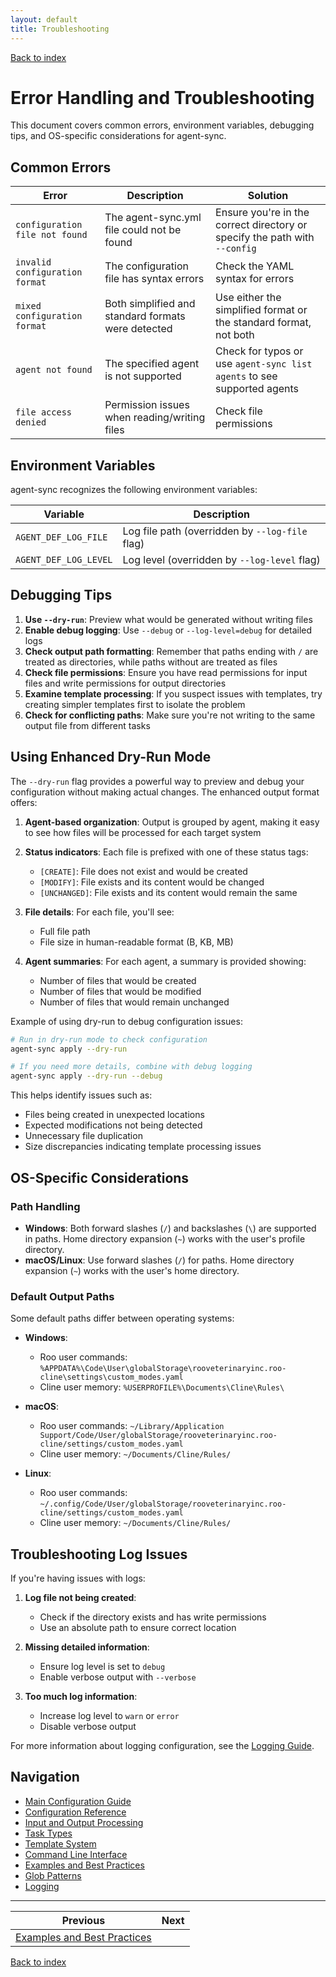 ```yaml
---
layout: default
title: Troubleshooting
---
```


[Back to index](index.md)

# Error Handling and Troubleshooting

This document covers common errors, environment variables, debugging tips, and OS-specific considerations for agent-sync.

## Common Errors

| Error | Description | Solution |
|-------|-------------|----------|
| `configuration file not found` | The agent-sync.yml file could not be found | Ensure you're in the correct directory or specify the path with `--config` |
| `invalid configuration format` | The configuration file has syntax errors | Check the YAML syntax for errors |
| `mixed configuration format` | Both simplified and standard formats were detected | Use either the simplified format or the standard format, not both |
| `agent not found` | The specified agent is not supported | Check for typos or use `agent-sync list agents` to see supported agents |
| `file access denied` | Permission issues when reading/writing files | Check file permissions |

## Environment Variables

agent-sync recognizes the following environment variables:

| Variable | Description |
|----------|-------------|
| `AGENT_DEF_LOG_FILE` | Log file path (overridden by `--log-file` flag) |
| `AGENT_DEF_LOG_LEVEL` | Log level (overridden by `--log-level` flag) |

## Debugging Tips

1. **Use `--dry-run`**: Preview what would be generated without writing files
2. **Enable debug logging**: Use `--debug` or `--log-level=debug` for detailed logs
3. **Check output path formatting**: Remember that paths ending with `/` are treated as directories, while paths without are treated as files
4. **Check file permissions**: Ensure you have read permissions for input files and write permissions for output directories
5. **Examine template processing**: If you suspect issues with templates, try creating simpler templates first to isolate the problem
6. **Check for conflicting paths**: Make sure you're not writing to the same output file from different tasks

## Using Enhanced Dry-Run Mode

The `--dry-run` flag provides a powerful way to preview and debug your configuration without making actual changes. The enhanced output format offers:

1. **Agent-based organization**: Output is grouped by agent, making it easy to see how files will be processed for each target system

2. **Status indicators**: Each file is prefixed with one of these status tags:
   - `[CREATE]`: File does not exist and would be created
   - `[MODIFY]`: File exists and its content would be changed
   - `[UNCHANGED]`: File exists and its content would remain the same

3. **File details**: For each file, you'll see:
   - Full file path
   - File size in human-readable format (B, KB, MB)

4. **Agent summaries**: For each agent, a summary is provided showing:
   - Number of files that would be created
   - Number of files that would be modified
   - Number of files that would remain unchanged

Example of using dry-run to debug configuration issues:

```bash
# Run in dry-run mode to check configuration
agent-sync apply --dry-run

# If you need more details, combine with debug logging
agent-sync apply --dry-run --debug
```

This helps identify issues such as:
- Files being created in unexpected locations
- Expected modifications not being detected
- Unnecessary file duplication
- Size discrepancies indicating template processing issues

## OS-Specific Considerations

### Path Handling

- **Windows**: Both forward slashes (`/`) and backslashes (`\`) are supported in paths. Home directory expansion (`~`) works with the user's profile directory.
- **macOS/Linux**: Use forward slashes (`/`) for paths. Home directory expansion (`~`) works with the user's home directory.

### Default Output Paths

Some default paths differ between operating systems:

- **Windows**:
  - Roo user commands: `%APPDATA%\Code\User\globalStorage\rooveterinaryinc.roo-cline\settings\custom_modes.yaml`
  - Cline user memory: `%USERPROFILE%\Documents\Cline\Rules\`

- **macOS**:
  - Roo user commands: `~/Library/Application Support/Code/User/globalStorage/rooveterinaryinc.roo-cline/settings/custom_modes.yaml`
  - Cline user memory: `~/Documents/Cline/Rules/`

- **Linux**:
  - Roo user commands: `~/.config/Code/User/globalStorage/rooveterinaryinc.roo-cline/settings/custom_modes.yaml`
  - Cline user memory: `~/Documents/Cline/Rules/`

## Troubleshooting Log Issues

If you're having issues with logs:

1. **Log file not being created**:
   - Check if the directory exists and has write permissions
   - Use an absolute path to ensure correct location

2. **Missing detailed information**:
   - Ensure log level is set to `debug`
   - Enable verbose output with `--verbose`

3. **Too much log information**:
   - Increase log level to `warn` or `error`
   - Disable verbose output

For more information about logging configuration, see the [Logging Guide](logging.md).

## Navigation

- [Main Configuration Guide](config.md)
- [Configuration Reference](config-reference.md)
- [Input and Output Processing](input-output.md)
- [Task Types](task-types.md)
- [Template System](templates.md)
- [Command Line Interface](cli.md)
- [Examples and Best Practices](examples.md)
- [Glob Patterns](glob-patterns.md)
- [Logging](logging.md)

---

| Previous | Next |
|----------|------|
| [Examples and Best Practices](examples.md) | |

[Back to index](index.md)
